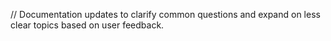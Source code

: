 // Documentation updates to clarify common questions and expand on less clear topics based on user feedback.